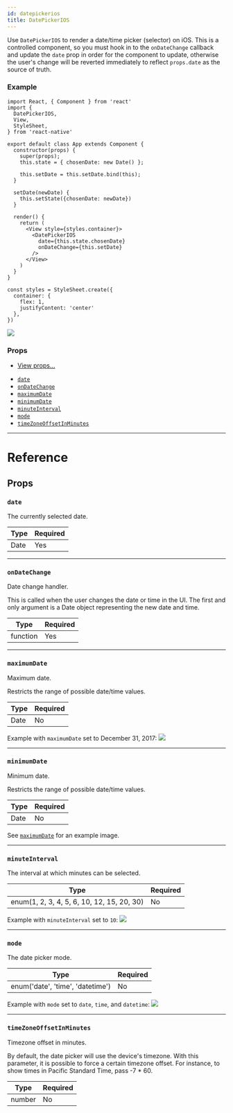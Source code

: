```yaml
---
id: datepickerios
title: DatePickerIOS
---
```

Use `DatePickerIOS` to render a date/time picker (selector) on iOS.  This is
a controlled component, so you must hook in to the `onDateChange` callback
and update the `date` prop in order for the component to update, otherwise
the user's change will be reverted immediately to reflect `props.date` as the
source of truth.

### Example
```
import React, { Component } from 'react'
import {
  DatePickerIOS,
  View,
  StyleSheet,
} from 'react-native'

export default class App extends Component {
  constructor(props) {
    super(props);
    this.state = { chosenDate: new Date() };

    this.setDate = this.setDate.bind(this);
  }

  setDate(newDate) {
    this.setState({chosenDate: newDate})
  }

  render() {
    return (
      <View style={styles.container}>
        <DatePickerIOS
          date={this.state.chosenDate}
          onDateChange={this.setDate}
        />
      </View>
    )
  }
}

const styles = StyleSheet.create({
  container: {
    flex: 1,
    justifyContent: 'center'
  },
})
```

![](/react-native/docs/assets/DatePickerIOS/example.gif)

### Props

* [View props...](view.md#props)
- [`date`](datepickerios.md#date)
- [`onDateChange`](datepickerios.md#ondatechange)
- [`maximumDate`](datepickerios.md#maximumdate)
- [`minimumDate`](datepickerios.md#minimumdate)
- [`minuteInterval`](datepickerios.md#minuteinterval)
- [`mode`](datepickerios.md#mode)
- [`timeZoneOffsetInMinutes`](datepickerios.md#timezoneoffsetinminutes)






---

# Reference

## Props

### `date`

The currently selected date.

| Type | Required |
| - | - |
| Date | Yes |




---

### `onDateChange`

Date change handler.

This is called when the user changes the date or time in the UI.
The first and only argument is a Date object representing the new
date and time.

| Type | Required |
| - | - |
| function | Yes |




---

### `maximumDate`

Maximum date.

Restricts the range of possible date/time values.

| Type | Required |
| - | - |
| Date | No |

Example with `maximumDate` set to December 31, 2017:
![](/react-native/docs/assets/DatePickerIOS/maximumDate.gif)



---

### `minimumDate`

Minimum date.

Restricts the range of possible date/time values.

| Type | Required |
| - | - |
| Date | No |

See [`maximumDate`](datepickerios.md#maximumdate) for an example image.



---

### `minuteInterval`

The interval at which minutes can be selected.

| Type | Required |
| - | - |
| enum(1, 2, 3, 4, 5, 6, 10, 12, 15, 20, 30) | No |

Example with `minuteInterval` set to `10`:
![](/react-native/docs/assets/DatePickerIOS/minuteInterval.png)



---

### `mode`

The date picker mode.

| Type | Required |
| - | - |
| enum('date', 'time', 'datetime') | No |

Example with `mode` set to `date`, `time`, and `datetime`:
![](/react-native/docs/assets/DatePickerIOS/mode.png)




---

### `timeZoneOffsetInMinutes`

Timezone offset in minutes.

By default, the date picker will use the device's timezone. With this
parameter, it is possible to force a certain timezone offset. For
instance, to show times in Pacific Standard Time, pass -7 * 60.

| Type | Required |
| - | - |
| number | No |






